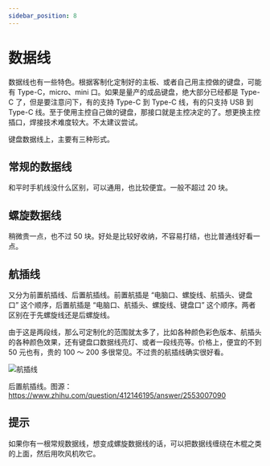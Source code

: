 ```yaml
---
sidebar_position: 8
---
```


# 数据线

数据线也有一些特色。根据客制化定制好的主板、或者自己用主控做的键盘，可能有 Type-C，micro、mini 口。如果是量产的成品键盘，绝大部分已经都是 Type-C 了，但是要注意问下，有的支持 Type-C 到 Type-C 线，有的只支持 USB
到 Type-C 线。至于使用主控自己做的键盘，那接口就是主控决定的了。想更换主控插口，焊接技术难度较大。不太建议尝试。

键盘数据线上，主要有三种形式。

## 常规的数据线

和平时手机线没什么区别，可以通用，也比较便宜。一般不超过 20 块。

## 螺旋数据线

稍微贵一点，也不过 50 块。好处是比较好收纳，不容易打结，也比普通线好看一点。

## 航插线

又分为前置航插线、后置航插线。前置航插是 “电脑口、螺旋线、航插头、键盘口” 这个顺序，后置航插是 “电脑口、航插头、螺旋线、键盘口” 这个顺序。两者区别在于先螺旋线还是后螺旋线。

由于这是两段线，那么可定制化的范围就太多了，比如各种颜色彩色版本、航插头的各种颜色效果，还有键盘口数据线亮灯、或者一段线亮等。价格上，便宜的不到 50 元也有，贵的 100 ～
200 多很常见。不过贵的航插线确实很好看。

![航插线](https://cdn1.yukapril.com/knowledge/keyboard-customization-5.png)

后置航插线。图源：https://www.zhihu.com/question/412146195/answer/2553007090

## 提示

如果你有一根常规数据线，想变成螺旋数据线的话，可以把数据线缠绕在木棍之类的上面，然后用吹风机吹它。
